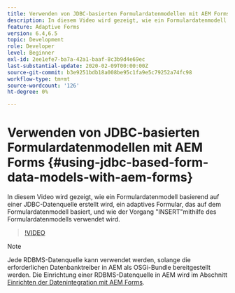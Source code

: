 ```yaml
---
title: Verwenden von JDBC-basierten Formulardatenmodellen mit AEM Forms
description: In diesem Video wird gezeigt, wie ein Formulardatenmodell basierend auf einer JDBC-Datenquelle erstellt wird, ein adaptives Formular, das auf dem Formulardatenmodell basiert, und wie der Vorgang "INSERT"mithilfe des Formulardatenmodells verwendet wird.
feature: Adaptive Forms
version: 6.4,6.5
topic: Development
role: Developer
level: Beginner
exl-id: 2ee1efe7-ba7a-42a1-baaf-8c3b9d4e69ec
last-substantial-update: 2020-02-09T00:00:00Z
source-git-commit: b3e9251bdb18a008be95c1fa9e5c79252a74fc98
workflow-type: tm+mt
source-wordcount: '126'
ht-degree: 0%

---
```


# Verwenden von JDBC-basierten Formulardatenmodellen mit AEM Forms {#using-jdbc-based-form-data-models-with-aem-forms}

In diesem Video wird gezeigt, wie ein Formulardatenmodell basierend auf einer JDBC-Datenquelle erstellt wird, ein adaptives Formular, das auf dem Formulardatenmodell basiert, und wie der Vorgang &quot;INSERT&quot;mithilfe des Formulardatenmodells verwendet wird.

>[!VIDEO](https://video.tv.adobe.com/v/17736?quality=12&learn=on)

>[!NOTE]
>
>Jede RDBMS-Datenquelle kann verwendet werden, solange die erforderlichen Datenbanktreiber in AEM als OSGi-Bundle bereitgestellt werden. Die Einrichtung einer RDBMS-Datenquelle in AEM wird im Abschnitt [Einrichten der Datenintegration mit AEM Forms](/help/forms/adaptive-forms/data-integration-technical-video-setup.md).

